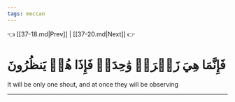 ```yaml
---
tags: meccan
---
```


👈 [[37-18.md|Prev]] | [[37-20.md|Next]] 👉

# فَإِنَّمَا هِيَ زَجۡرَةٞ وَٰحِدَةٞ فَإِذَا هُمۡ يَنظُرُونَ

It will be only one shout, and at once they will be observing

---

